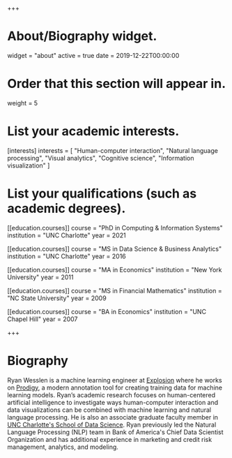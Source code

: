 +++
# About/Biography widget.
widget = "about"
active = true
date = 2019-12-22T00:00:00

# Order that this section will appear in.
weight = 5

# List your academic interests.
[interests]
  interests = [
    "Human-computer interaction",
    "Natural language processing",
    "Visual analytics",
    "Cognitive science",
    "Information visualization"
  ]

# List your qualifications (such as academic degrees).
[[education.courses]]
  course = "PhD in Computing & Information Systems"
  institution = "UNC Charlotte"
  year = 2021

[[education.courses]]
  course = "MS in Data Science & Business Analytics"
  institution = "UNC Charlotte"
  year = 2016
  
[[education.courses]]
  course = "MA in Economics"
  institution = "New York University"
  year = 2011
  
[[education.courses]]
  course = "MS in Financial Mathematics"
  institution = "NC State University"
  year = 2009

[[education.courses]]
  course = "BA in Economics"
  institution = "UNC Chapel Hill"
  year = 2007
 
+++

# Biography

Ryan Wesslen is a machine learning engineer at [Explosion](https://explosion.ai/) where he works on [Prodigy](https://prodi.gy/), a modern annotation tool for creating training data for machine learning models. Ryan’s academic research focuses on human-centered artificial intelligence to investigate ways human-computer interaction and data visualizations can be combined with machine learning and natural language processing. He is also an associate graduate faculty member in [UNC Charlotte's School of Data Science](https://sds.uncc.edu/). Ryan previously led the Natural Language Processing (NLP) team in Bank of America's Chief Data Scientist Organization and has additional experience in marketing and credit risk management, analytics, and modeling.

<!--Ryan Wesslen is a data scientist, researcher, and teacher. Ryan is the founder, owner, and principal AI developer for Dikaia LLC, an AI-as-a-Service consulting company that provides human-centered AI solutions to small to large businesses. Ryan previously led the Natural Language Processing (NLP) team in Bank of America's Chief Data Scientist Organization with additional experience in credit risk, credit modeling, and marketing analytics. Ryan's academic research focuses on human-centered data science to investigate ways data visualization and interactive interfaces can be combined with machine learning and behavioral sciences. He is also an Associate Graduate Faculty member in UNC Charlotte's School of Data Science.-->
